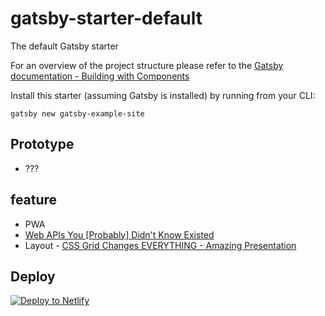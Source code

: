 # gatsby-starter-default
The default Gatsby starter

For an overview of the project structure please refer to the [Gatsby documentation - Building with Components](https://www.gatsbyjs.org/docs/building-with-components/)

Install this starter (assuming Gatsby is installed) by running from your CLI:
```
gatsby new gatsby-example-site
```
## Prototype
- ???

## feature
- PWA
- [Web APIs You [Probably] Didn't Know Existed](https://www.youtube.com/watch?v=EZpdEljk5dY)
- Layout - [CSS Grid Changes EVERYTHING - Amazing Presentation](https://www.youtube.com/watch?v=7kVeCqQCxlk)


## Deploy

[![Deploy to Netlify](https://www.netlify.com/img/deploy/button.svg)](https://app.netlify.com/start/deploy?repository=https://github.com/gatsbyjs/gatsby-starter-default)
